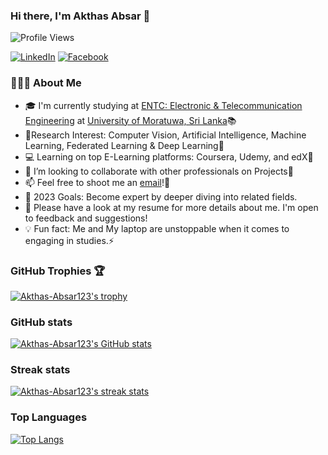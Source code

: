 ### Hi there, I'm Akthas Absar 👋

![Profile Views](https://komarev.com/ghpvc/?username=Akthas-Absar123&style=flat-square&color=blueviolet)

[![LinkedIn](https://img.shields.io/badge/LinkedIn-Connect-blue?logo=linkedin&style=flat-square&link=https://www.linkedin.com/in/akthas-absar-94a618223/)](https://www.linkedin.com/in/mb-shihab-aaqil-ahamed-094508215/)
[![Facebook](https://img.shields.io/badge/Facebook-Follow-blue?logo=facebook&style=flat-square&link=https://www.facebook.com/YOUR_USERNAME/)](https://www.facebook.com/profile.php?id=100007401003419)

### 👨🏻‍💻 About Me

- 🎓 I'm currently studying at [ENTC: Electronic & Telecommunication Engineering](https://ent.uom.lk/) at [University of Moratuwa, Sri Lanka](https://www.mrt.ac.lk/)📚
- 🌱Research Interest: Computer Vision, Artificial Intelligence, Machine Learning, Federated Learning & Deep Learning🤖 
- 💻 Learning on top E-Learning platforms: Coursera, Udemy, and edX📖
- 👯 I’m looking to collaborate with other professionals on Projects🤝
- 📫 Feel free to shoot me an [email](mailto:miakthasabsar288@gmail.com)!🧠
- 🥅 2023 Goals: Become expert by deeper diving into related fields.
- 📄 Please have a look at my resume for more details about me. I'm open to feedback and suggestions!
- 💡 Fun fact: Me and My laptop are unstoppable when it comes to engaging in studies.⚡

### GitHub Trophies 🏆

[![Akthas-Absar123's trophy](https://github-profile-trophy.vercel.app/?username=Akthas-Absar123&theme=onedark)](https://github.com/Akthas-Absar123)

### GitHub stats

[![Akthas-Absar123's GitHub stats](https://github-readme-stats.vercel.app/api?username=Akthas-Absar123&show_icons=true&theme=dracula)](https://github.com/Akthas-Absar123)

### Streak stats

[![Akthas-Absar123's streak stats](https://github-readme-streak-stats.herokuapp.com/?user=Akthas-Absar123&theme=dracula)](https://github.com/Akthas-Absar123)

### Top Languages

[![Top Langs](https://github-readme-stats.vercel.app/api/top-langs/?username=Akthas-Absar123&layout=compact&langs_count=10&custom_title=Languages&theme=dracula)](https://github.com/Akthas-Absar123)



